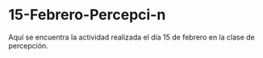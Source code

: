 # 15-Febrero-Percepci-n
Aquí se encuentra la actividad realizada el día 15 de febrero en la clase de percepción.

